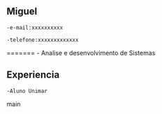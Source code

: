 ## Miguel

    -e-mail:xxxxxxxxxx

    -telefone:xxxxxxxxxxxxx
=======
    - Analise e desenvolvimento de Sistemas


 

## Experiencia
    
    -Aluno Unimar


 main
